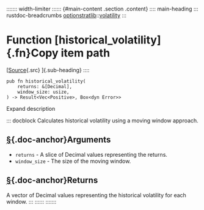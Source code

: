 ::::::: width-limiter
:::::: {#main-content .section .content}
:::: main-heading
::: rustdoc-breadcrumbs
[optionstratlib](../index.html)::[volatility](index.html)
:::

# Function [historical_volatility]{.fn}Copy item path

[[Source](../../src/optionstratlib/volatility/utils.rs.html#53-61){.src}
]{.sub-heading}
::::

``` {.rust .item-decl}
pub fn historical_volatility(
    returns: &[Decimal],
    window_size: usize,
) -> Result<Vec<Positive>, Box<dyn Error>>
```

Expand description

::: docblock
Calculates historical volatility using a moving window approach.

## [§](#arguments){.doc-anchor}Arguments

- `returns` - A slice of Decimal values representing the returns.
- `window_size` - The size of the moving window.

## [§](#returns){.doc-anchor}Returns

A vector of Decimal values representing the historical volatility for
each window.
:::
::::::
:::::::
